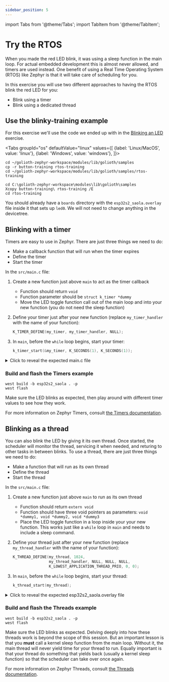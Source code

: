 ```yaml
---
sidebar_position: 5
---
```


import Tabs from '@theme/Tabs';
import TabItem from '@theme/TabItem';

# Try the RTOS

When you made the red LED blink, it was using a sleep function in the main loop. For actual embedded development this is almost never allowed, and timers are used instead. One benefit of using a Real Time Operating System (RTOS) like Zephyr is that it will take care of scheduling for you.

In this exercise you will use two different approaches to having the RTOS blink the red LED for you:

* Blink using a timer
* Blink using a dedicated thread

## Use the blinky-training example

For this exercise we'll use the code we ended up with in the [Blinking an LED](mapping-gpio.md) exercise.

<Tabs
groupId="os"
defaultValue="linux"
values={[
{label: 'Linux/MacOS', value: 'linux'},
{label: 'Windows', value: 'windows'},
]}>

<TabItem value="linux">

```shell
cd ~/golioth-zephyr-workspace/modules/lib/golioth/samples
cp -r button-training rtos-training
cd ~/golioth-zephyr-workspace/modules/lib/golioth/samples/rtos-training
```

</TabItem>
<TabItem value="windows">

```shell
cd C:\golioth-zephyr-workspace\modules\lib\golioth\samples
Xcopy button-training\ rtos-training /E
cd rtos-training
```

</TabItem>
</Tabs>

You should already have a `boards` directory with the `esp32s2_saola.overlay` file inside it that sets up `led0`. We will not need to change anything in the devicetree.

## Blinking with a timer

Timers are easy to use in Zephyr. There are just three things we need to do:

* Make a callback function that will run when the timer expires
* Define the timer
* Start the timer

In the `src/main.c` file:

1. Create a new function just above `main` to act as the timer callback
    * Function should return `void`
    * Function parameter should be `struct k_timer *dummy`
    * Move the LED toggle function call out of the main loop and into your new function (you do not need the sleep function)
2. Define your timer just after your new function (replace `my_timer_handler` with the name of your function):

    ```c
    K_TIMER_DEFINE(my_timer, my_timer_handler, NULL);
    ```

3. In `main`, before the `while` loop begins, start your timer:

    ```c
    k_timer_start(&my_timer, K_SECONDS(1), K_SECONDS(1));
    ```

<details><summary>Click to reveal the expected main.c file</summary>

```c excerpts from main.c
void my_timer_handler(struct k_timer *dummy) {
	gpio_pin_toggle_dt(&led);
}

K_TIMER_DEFINE(my_timer, my_timer_handler, NULL);

void main(void)
{
	int ret;

	if (!device_is_ready(led.port)) {
		return;
	}

	ret = gpio_pin_configure_dt(&led, GPIO_OUTPUT_ACTIVE);
	if (ret < 0) {
		return;
	}

	k_timer_start(&my_timer, K_SECONDS(1), K_SECONDS(1));

	while (1) {
		k_msleep(SLEEP_TIME_MS);
	}
}
```

When starting the timer, there are two time values. The first is how long to wait before the first timer expiry. The second is the the wait before each subsequent expiry. So you could wait `K_SECONDS(5)` at the beginning, and then set the blink rate to `K_MSEC(500)`. You can also do a one-shot timer by setting the second value to `K_NO_WAIT`.

</details>

### Build and flash the Timers example

```shell
west build -b esp32s2_saola . -p
west flash
```

Make sure the LED blinks as expected, then play around with different timer values to see how they work.

For more information on Zephyr Timers, consult [the Timers documentation](https://docs.zephyrproject.org/latest/kernel/services/timing/timers.html).

## Blinking as a thread

You can also blink the LED by giving it its own thread. Once started, the scheduler will monitor the thread, servicing it when needed, and returing to other tasks in between blinks. To use a thread, there are just three things we need to do:

* Make a function that will run as its own thread
* Define the thread
* Start the thread

In the `src/main.c` file:

1. Create a new function just above `main` to run as its own thread
    * Function should return `extern void`
    * Function should have three void pointers as parameters: `void *dummy1, void *dummy2, void *dummy3`
    * Place the LED toggle function in a loop inside your your new function. This works just like a `while` loop in `main` and needs to include a sleep command.

2. Define your thread just after your new function (replace `my_thread_handler` with the name of your function):

    ```c
    K_THREAD_DEFINE(my_thread, 1024,
					my_thread_handler, NULL, NULL, NULL,
					K_LOWEST_APPLICATION_THREAD_PRIO, 0, 0);
    ```

3. In `main`, before the `while` loop begins, start your thread:

    ```c
    k_thread_start(my_thread);
    ```

<details><summary>Click to reveal the expected esp32s2_saola.overlay file</summary>

```c excerpts from main.c
static void my_thread_handler(void *dummy1, void *dummy2, void *dummy3) {
	while (1) {
		gpio_pin_toggle_dt(&led);
		k_sleep(K_SECONDS(1));
	}
}

K_THREAD_DEFINE(my_thread, 1024,
				my_thread_handler, NULL, NULL, NULL,
				K_LOWEST_APPLICATION_THREAD_PRIO, 0, 0);

void main(void)
{
	int ret;

	if (!device_is_ready(led.port)) {
		return;
	}

	ret = gpio_pin_configure_dt(&led, GPIO_OUTPUT_ACTIVE);
	if (ret < 0) {
		return;
	}

	k_thread_start(my_thread);

	while (1) {
		k_sleep(K_SECONDS(1));
	}
}
```

When defining the thread, we told Zephyr the name we want to assign to the thread, the number of bytes to use for the thread's stack, the function to run whenever the thread is serviced, and the priority level.

</details>

### Build and flash the Threads example

```shell
west build -b esp32s2_saola . -p
west flash
```

Make sure the LED blinks as expected. Delving deeply into how these threads work is beyond the scope of this session. But an important lesson is that you **must** call a kernel sleep function from the main loop. Without it, the main thread will never yield time for your thread to run. Equally important is that your thread do something that yields back (usually a kernel sleep function) so that the scheduler can take over once again.

For more information on Zephyr Threads, consult [the Threads documentation](https://docs.zephyrproject.org/latest/kernel/services/threads/index.html).
